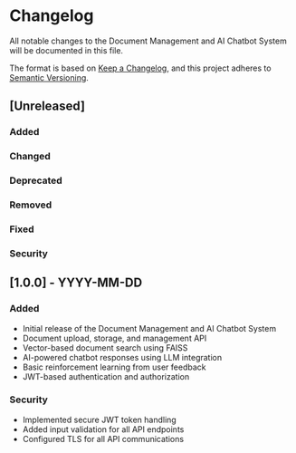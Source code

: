 # Changelog

All notable changes to the Document Management and AI Chatbot System will be documented in this file.

The format is based on [Keep a Changelog](https://keepachangelog.com/en/1.0.0/),
and this project adheres to [Semantic Versioning](https://semver.org/spec/v2.0.0.html).

## [Unreleased]

### Added

### Changed

### Deprecated

### Removed

### Fixed

### Security

## [1.0.0] - YYYY-MM-DD

### Added
- Initial release of the Document Management and AI Chatbot System
- Document upload, storage, and management API
- Vector-based document search using FAISS
- AI-powered chatbot responses using LLM integration
- Basic reinforcement learning from user feedback
- JWT-based authentication and authorization

### Security
- Implemented secure JWT token handling
- Added input validation for all API endpoints
- Configured TLS for all API communications